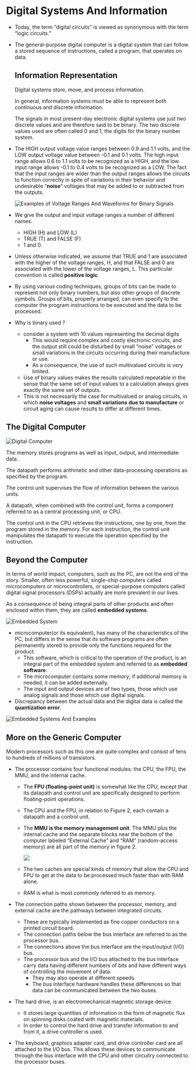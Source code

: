 # Digital Systems And Information

* Today, the term “digital circuits” is viewed as synonymous
  with the term “logic circuits.”
  
* The general-purpose digital computer is a digital system that can follow a stored
  sequence of instructions, called a program, that operates on data.
  
  ## Information Representation
  
  Digital systems store, move, and process information.
  
  In general, information systems must be able to represent both continuous and discrete information.
  
  The signals in most present-day electronic digital systems
  use just two discrete values and are therefore said to be binary. The two discrete
  values used are often called 0 and 1, the digits for the binary number system.
  
* The HIGH output voltage value ranges between 0.9 and 1.1 volts, and the LOW output voltage value between -0.1 and 0.1 volts. The high input range allows 0.6 to 1.1 volts to be recognized as a HIGH, and the low input range allows -0.1 to 0.4 volts to be recognized as a LOW. The fact that the input ranges are wider than the output ranges allows the circuits to function correctly in spite of variations in their behavior and undesirable “**noise**” voltages that may be added to or subtracted from the outputs.
  
  ![Examples of Voltage Ranges And Waveforms for Binary Signals](img/img1.png)
  
* We give the output and input voltage ranges a number of different names. 
  * HIGH (H) and LOW (L)
  * TRUE (T) and FALSE (F)
  * 1 and 0.
  
* Unless otherwise indicated,
  we assume that TRUE and 1 are associated with the higher of the voltage
  ranges, H, and that FALSE and 0 are associated with the lower of the voltage
  ranges, L. This particular convention is called **positive logic**.  

* By using various coding techniques,
  groups of bits can be made to represent not only binary numbers, but also other
  groups of discrete symbols. Groups of bits, properly arranged, can even specify to
  the computer the program instructions to be executed and the data to be processed.
  
* Why is binary used ?
    * consider a system with 10 values representing the decimal digits
        * This would
          require complex and costly electronic circuits, and the output still could be disturbed by small “noise” voltages or small variations in the circuits occurring during
          their manufacture or use.
        * As a consequence, the use of such multivalued circuits is
          very limited.  
    * Use of binary values makes the results calculated repeatable in the sense that the
      same set of input values to a calculation always gives exactly the same set of outputs.  
    * This is not necessarily the case for multivalued or analog circuits, in which
      **noise voltages** and **small variations** **due to manufacture** or circuit aging can cause
      results to differ at different times.  

## The Digital Computer
        
![Digital Computer](img/img2.png)        

The memory stores programs as well as input, output, and intermediate data.

The datapath performs arithmetic and other data-processing operations as specified by the program.

The control unit supervises the flow of information between the various units.

A datapath, when combined with the control unit, forms a component referred to as a
central processing unit, or CPU.

The control unit in the CPU retrieves the instructions, one by one, from the
program stored in the memory. For each instruction, the control unit manipulates
the datapath to execute the operation specified by the instruction.

## Beyond the Computer

In terms of world impact, computers, such as the PC, are not the end of the story.
Smaller, often less powerful, single-chip computers called microcomputers or
microcontrollers, or special-purpose computers called digital signal processors
(DSPs) actually are more prevalent in our lives.

As a consequence of
being integral parts of other products and often enclosed within them, they are
called **embedded systems**.

![Embedded System](img/img3.png)

* microcomputer(or its equivalent), has many of the characteristics of the PC, but differs in the sense that its software programs are often permanently stored to provide only the functions required for the product.
    * This software, which is critical to the operation of the
      product, is an integral part of the embedded system and referred to as **embedded
      software**.
    * The microcomputer contains some memory; if additional memory is needed, it can be added externally.  
    * The input and output devices are of two types, those which use analog signals and those which use digital signals.
* Discrepancy between the actual data and the digital data is called the **quantization error**.    

![Embedded Systems And Examples](img/img4.png)

## More on the Generic Computer

Modern processors such as this one are quite complex and consist of tens to hundreds of millions of transistors.
* The processor contains four functional modules: the CPU, the FPU, the MMU, and the internal cache.

    * The **FPU (floating-point unit)** is somewhat like the CPU, except that its datapath and control unit are specifically designed to perform floating-point operations.
    
    * The CPU and the FPU, in relation to Figure 2, each contain a datapath and a
      control unit.
      
    * The **MMU is the memory management unit**. The MMU plus the internal cache
      and the separate blocks near the bottom of the computer labeled “External Cache”
      and “RAM” (random-access memory) are all part of the memory in figure 2.
     
        ![](img/img2.png)
         
    * The two caches are special kinds of memory that allow the CPU and FPU to get at the
      data to be processed much faster than with RAM alone.  
    
    * RAM is what is most commonly referred to as memory.
* The connection paths shown between the processor, memory, and external
  cache are the pathways between integrated circuits.
    * These are typically implemented as fine copper conductors on a printed circuit board.
    * The connection paths below the bus interface are referred to as the processor bus.
    * The connections above the bus interface are the input/output (I/O) bus.
    * The processor bus and the I/O bus attached to the bus interface carry data having different numbers of bits and have different ways of controlling the movement of data.  
        * They may also operate at different speeds.
        * The bus interface hardware handles these differences so that data can be communicated between the two buses.  
* The hard drive, is an electromechanical magnetic storage device.        
    * It stores large quantities of information in the form of magnetic flux on spinning disks coated with magnetic materials.    
    * In order to control the hard drive and transfer information to and from it, a drive controller is used.  

* The keyboard, graphics adapter card, and drive controller card are all attached to the I/O bus. This allows these devices to communicate through the bus interface with the CPU and other circuitry connected to the processor buses.


      